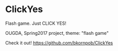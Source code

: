 # ClickYes
Flash game. Just CLICK YES!

OUGDA, Spring2017 project, theme: "flash game"

Check it out!
https://github.com/bkornpob/ClickYes
